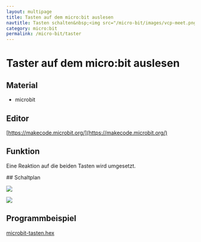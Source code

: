 ```yaml
---
layout: multipage
title: Tasten auf dem micro:bit auslesen
navtitle: Tasten schalten&nbsp;<img src="/micro-bit/images/vcp-meet.png" title="Dieses Angebot kann auch über VCP-Meet genutzt werden.">
category: micro:bit
permalink: /micro-bit/taster
---
```

# Taster auf dem micro:bit auslesen

## Material
* microbit


## Editor

[https://makecode.microbit.org/](https://makecode.microbit.org/)

## Funktion

Eine Reaktion auf die beiden Tasten wird umgesetzt.
<div style="page-break-after: always;"></div>
## Schaltplan

![](images/micro-bit-front.png)

![](images/micro-bit-Screenshot_tasten.png)

## Programmbeispiel
[microbit-tasten.hex](appendix/microbit-tasten.hex)
